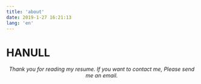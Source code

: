```yaml
---
title: 'about'
date: 2019-1-27 16:21:13
lang: 'en'
---
```


# HANULL

<div align="center">

_Thank you for reading my resume. If you want to contact me, Please send me an email._

</div>
